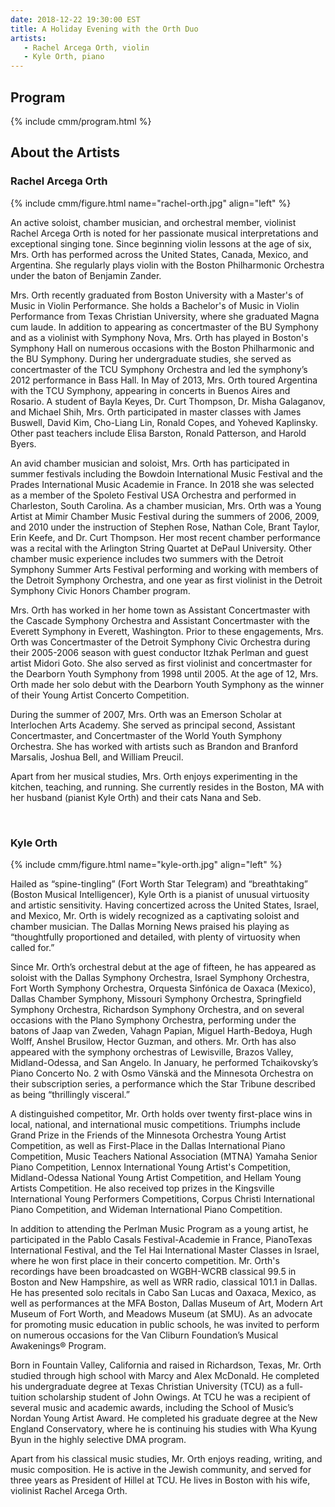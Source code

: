 ```yaml
---
date: 2018-12-22 19:30:00 EST
title: A Holiday Evening with the Orth Duo
artists: 
   - Rachel Arcega Orth, violin
   - Kyle Orth, piano
---
```


## Program

{% include cmm/program.html %}

## About the Artists

### Rachel Arcega Orth

{% include cmm/figure.html name="rachel-orth.jpg" align="left" %}

An active soloist, chamber musician, and orchestral member, violinist Rachel Arcega Orth is
noted for her passionate musical interpretations and exceptional singing tone. Since
beginning violin lessons at the age of six, Mrs. Orth has performed across the United
States, Canada, Mexico, and Argentina. She regularly plays violin with the Boston
Philharmonic Orchestra under the baton of Benjamin Zander.

Mrs. Orth recently graduated from Boston University with a Master's of Music in Violin
Performance. She holds a Bachelor's of Music in Violin Performance from Texas Christian
University, where she graduated Magna cum laude. In addition to appearing as concertmaster
of the BU Symphony and as a violinist with Symphony Nova, Mrs. Orth has played in Boston's
Symphony Hall on numerous occasions with the Boston Philharmonic and the BU Symphony. During
her undergraduate studies, she served as concertmaster of the TCU Symphony Orchestra and led
the symphony’s 2012 performance in Bass Hall. In May of 2013, Mrs. Orth toured Argentina
with the TCU Symphony, appearing in concerts in Buenos Aires and Rosario. A student of Bayla
Keyes, Dr. Curt Thompson, Dr. Misha Galaganov, and Michael Shih, Mrs. Orth participated in
master classes with James Buswell, David Kim, Cho-Liang Lin, Ronald Copes, and Yoheved
Kaplinsky. Other past teachers include Elisa Barston, Ronald Patterson, and Harold Byers.

An avid chamber musician and soloist, Mrs. Orth has participated in summer festivals
including the Bowdoin International Music Festival and the Prades International Music
Academie in France. In 2018 she was selected as a member of the Spoleto Festival USA
Orchestra and performed in Charleston, South Carolina. As a chamber musician, Mrs. Orth was
a Young Artist at Mimir Chamber Music Festival during the summers of 2006, 2009, and 2010
under the instruction of Stephen Rose, Nathan Cole, Brant Taylor, Erin Keefe, and Dr. Curt
Thompson.  Her most recent chamber performance was a recital with the Arlington String
Quartet at DePaul University.  Other chamber music experience includes two summers with the
Detroit Symphony Summer Arts Festival performing and working with members of the Detroit
Symphony Orchestra, and one year as first violinist in the Detroit Symphony Civic Honors
Chamber program.

Mrs. Orth has worked in her home town as Assistant Concertmaster with the Cascade Symphony
Orchestra and Assistant Concertmaster with the Everett Symphony in Everett, Washington.
Prior to these engagements, Mrs. Orth was Concertmaster of the Detroit Symphony Civic
Orchestra during their 2005-2006 season with guest conductor Itzhak Perlman and guest artist
Midori Goto.  She also served as first violinist and concertmaster for the Dearborn Youth
Symphony from 1998 until 2005. At the age of 12, Mrs. Orth made her solo debut with the
Dearborn Youth Symphony as the winner of their Young Artist Concerto Competition.

During the summer of 2007, Mrs. Orth was an Emerson Scholar at Interlochen Arts Academy. 
She served as principal second, Assistant Concertmaster, and Concertmaster of the World
Youth Symphony Orchestra.  She has worked with artists such as Brandon and Branford
Marsalis, Joshua Bell, and William Preucil.

Apart from her musical studies, Mrs. Orth enjoys experimenting in the kitchen, teaching, and
running. She currently resides in the Boston, MA with her husband (pianist Kyle Orth) and
their cats Nana and Seb.

<br>

### Kyle Orth

{% include cmm/figure.html name="kyle-orth.jpg" align="left" %}

Hailed as “spine-tingling” (Fort Worth Star Telegram) and “breathtaking” (Boston Musical
Intelligencer), Kyle Orth is a pianist of unusual virtuosity and artistic sensitivity.
Having concertized across the United States, Israel, and Mexico, Mr. Orth is widely
recognized as a captivating soloist and chamber musician. The Dallas Morning News praised
his playing as “thoughtfully proportioned and detailed, with plenty of virtuosity when
called for.”

Since Mr. Orth’s orchestral debut at the age of fifteen, he has appeared as soloist with the
Dallas Symphony Orchestra, Israel Symphony Orchestra, Fort Worth Symphony Orchestra,
Orquesta Sinfónica de Oaxaca (Mexico), Dallas Chamber Symphony, Missouri Symphony Orchestra,
Springfield Symphony Orchestra, Richardson Symphony Orchestra, and on several occasions with
the Plano Symphony Orchestra, performing under the batons of Jaap van Zweden, Vahagn Papian,
Miguel Harth-Bedoya, Hugh Wolff, Anshel Brusilow, Hector Guzman, and others. Mr. Orth has
also appeared with the symphony orchestras of Lewisville, Brazos Valley, Midland-Odessa, and
San Angelo. In January, he performed Tchaikovsky’s Piano Concerto No. 2 with Osmo Vänskä and
the Minnesota Orchestra on their subscription series, a performance which the Star Tribune
described as being “thrillingly visceral.”


A distinguished competitor, Mr. Orth holds over twenty first-place wins in local, national,
and international music competitions. Triumphs include Grand Prize in the Friends of the
Minnesota Orchestra Young Artist Competition, as well as First-Place in the Dallas
International Piano Competition, Music Teachers National Association (MTNA) Yamaha Senior
Piano Competition, Lennox International Young Artist's Competition, Midland-Odessa National
Young Artist Competition, and Hellam Young Artists Competition. He also received top prizes
in the Kingsville International Young Performers Competitions, Corpus Christi International
Piano Competition, and Wideman International Piano Competition.

In addition to attending the Perlman Music Program as a young artist, he participated in the
Pablo Casals Festival-Academie in France, PianoTexas International Festival, and the Tel Hai
International Master Classes in Israel, where he won first place in their concerto
competition. Mr. Orth's recordings have been broadcasted on WGBH-WCRB classical 99.5 in
Boston and New Hampshire, as well as WRR radio, classical 101.1 in Dallas. He has presented
solo recitals in Cabo San Lucas and Oaxaca, Mexico, as well as performances at the MFA
Boston, Dallas Museum of Art, Modern Art Museum of Fort Worth, and Meadows Museum (at SMU).
As an advocate for promoting music education in public schools, he was invited to perform on
numerous occasions for the Van Cliburn Foundation’s Musical Awakenings® Program.

Born in Fountain Valley, California and raised in Richardson, Texas, Mr. Orth studied
through high school with Marcy and Alex McDonald. He completed his undergraduate degree at
Texas Christian University (TCU) as a full-tuition scholarship student of John Owings. At
TCU he was a recipient of several music and academic awards, including the School of Music’s
Nordan Young Artist Award. He completed his graduate degree at the New England Conservatory,
where he is continuing his studies with Wha Kyung Byun in the highly selective DMA program.

Apart from his classical music studies, Mr. Orth enjoys reading, writing, and music
composition. He is active in the Jewish community, and served for three years as President
of Hillel at TCU. He lives in Boston with his wife, violinist Rachel Arcega Orth.
